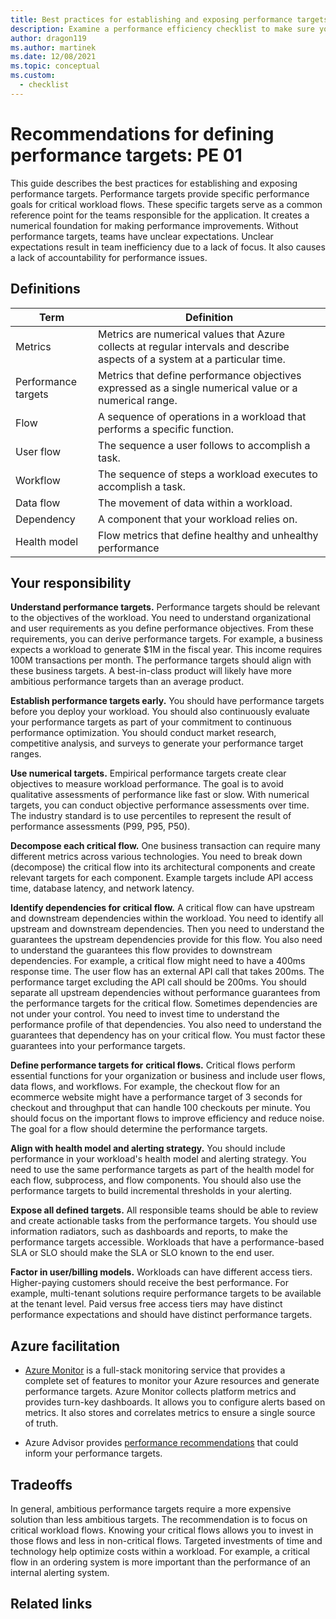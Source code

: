```yaml
---
title: Best practices for establishing and exposing performance targets
description: Examine a performance efficiency checklist to make sure your workload can scale. Review application design, data management, and implementation guidance.
author: dragon119
ms.author: martinek
ms.date: 12/08/2021
ms.topic: conceptual
ms.custom:
  - checklist
---
```

# Recommendations for defining performance targets: PE 01

This guide describes the best practices for establishing and exposing performance targets. Performance targets provide specific performance goals for critical workload flows. These specific targets serve as a common reference point for the teams responsible for the application. It creates a numerical foundation for making performance improvements. Without performance targets, teams have unclear expectations. Unclear expectations result in team inefficiency due to a lack of focus. It also causes a lack of accountability for performance issues.

## Definitions

|  Term|                  Definition|
|-|-|
  |Metrics|               Metrics are numerical values that Azure collects at regular intervals and describe aspects of a system at a particular time.
  |Performance targets|   Metrics that define performance objectives expressed as a single numerical value or a numerical range.|
  |Flow|                  A sequence of operations in a workload that performs a specific function.|
  |User flow             |The sequence a user follows to accomplish a task.|
|Workflow          |    The sequence of steps a workload executes to accomplish a task.|
  |Data flow|             The movement of data within a workload.|
|Dependency            |A component that your workload relies on.|
  |Health model         | Flow metrics that define healthy and unhealthy performance|

## Your responsibility

**Understand performance targets.** Performance targets should be relevant to the objectives of the workload. You need to understand organizational and user requirements as you define performance objectives. From these requirements, you can derive performance targets. For example, a business expects a workload to generate \$1M in the fiscal year. This income requires 100M transactions per month. The performance targets should align with these business targets. A best-in-class product will likely have more ambitious performance targets than an average product.

**Establish performance targets early.** You should have performance targets before you deploy your workload. You should also continuously evaluate your performance targets as part of your commitment to continuous performance optimization. You should conduct market research, competitive analysis, and surveys to generate your performance target ranges.

**Use numerical targets.** Empirical performance targets create clear objectives to measure workload performance. The goal is to avoid qualitative assessments of performance like fast or slow. With numerical targets, you can conduct objective performance assessments over time. The industry standard is to use percentiles to represent the result of performance assessments (P99, P95, P50).

**Decompose each critical flow.** One business transaction can require many different metrics across various technologies. You need to break down (decompose) the critical flow into its architectural components and create relevant targets for each component. Example targets include API access time, database latency, and network latency.

**Identify dependencies for critical flow.** A critical flow can have upstream and downstream dependencies within the workload. You need to identify all upstream and downstream dependencies. Then you need to understand the guarantees the upstream dependencies provide for this flow. You also need to understand the guarantees this flow provides to downstream dependencies. For example, a critical flow might need to have a 400ms response time. The user flow has an external API call that takes 200ms. The performance target excluding the API call should be 200ms. You should separate all upstream dependencies without performance guarantees from the performance targets for the critical flow. Sometimes dependencies are not under your control. You need to invest time to understand the performance profile of that dependencies. You also need to understand the guarantees that dependency has on your critical flow. You must factor these guarantees into your performance targets.

**Define performance targets for** **critical flows.** Critical flows perform essential functions for your organization or business and include user flows, data flows, and workflows. For example, the checkout flow for an ecommerce website might have a performance target of 3 seconds for checkout and throughput that can handle 100 checkouts per minute. You should focus on the important flows to improve efficiency and reduce noise. The goal for a flow should determine the performance targets.

**Align with health model and alerting strategy.** You should include performance in your workload's health model and alerting strategy. You need to use the same performance targets as part of the health model for each flow, subprocess, and flow components. You should also use the performance targets to build incremental thresholds in your alerting.

**Expose all defined targets.** All responsible teams should be able to review and create actionable tasks from the performance targets. You should use information radiators, such as dashboards and reports, to make the performance targets accessible. Workloads that have a performance-based SLA or SLO should make the SLA or SLO known to the end user.

**Factor in user/billing models.** Workloads can have different access tiers. Higher-paying customers should receive the best performance. For example, multi-tenant solutions require performance targets to be available at the tenant level. Paid versus free access tiers may have distinct performance expectations and should have distinct performance targets.

## Azure facilitation

-   [Azure Monitor](https://learn.microsoft.com/en-us/azure/azure-monitor/overview) is a full-stack monitoring service that provides a complete set of features to monitor your Azure resources and generate performance targets. Azure Monitor collects platform metrics and provides turn-key dashboards. It allows you to configure alerts based on metrics. It also stores and correlates metrics to ensure a single source of truth.

-   Azure Advisor provides [performance recommendations](https://learn.microsoft.com/en-us/azure/advisor/advisor-performance-recommendations) that could inform your performance targets.

## Tradeoffs

In general, ambitious performance targets require a more expensive solution than less ambitious targets. The recommendation is to focus on critical workload flows. Knowing your critical flows allows you to invest in those flows and less in non-critical flows. Targeted investments of time and technology help optimize costs within a workload. For example, a critical flow in an ordering system is more important than the performance of an internal alerting system.

## Related links
